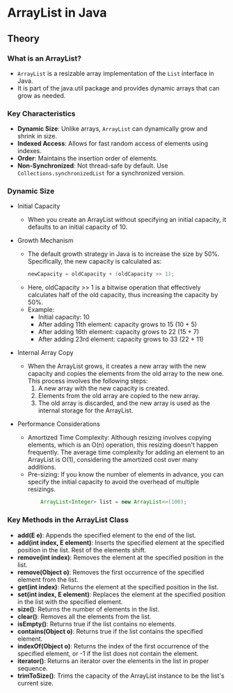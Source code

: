 # ArrayList in Java

## Theory

### What is an ArrayList?

- `ArrayList` is a resizable array implementation of the `List` interface in Java.
- It is part of the java.util package and provides dynamic arrays that can grow as needed.

### Key Characteristics

- **Dynamic Size**: Unlike arrays, `ArrayList` can dynamically grow and shrink in size.
- **Indexed Access**: Allows for fast random access of elements using indexes.
- **Order**: Maintains the insertion order of elements.
- **Non-Synchronized**: Not thread-safe by default. Use `Collections.synchronizedList` for a synchronized version.

### Dynamic Size

- Initial Capacity

  - When you create an ArrayList without specifying an initial capacity, it defaults to an initial capacity of 10.

- Growth Mechanism

  - The default growth strategy in Java is to increase the size by 50%. Specifically, the new capacity is calculated as:
    ```java
    newCapacity = oldCapacity + (oldCapacity >> 1);
    ```
  - Here, oldCapacity >> 1 is a bitwise operation that effectively calculates half of the old capacity, thus increasing the capacity by 50%.
  - Example:
    - Initial capacity: 10
    - After adding 11th element: capacity grows to 15 (10 + 5)
    - After adding 16th element: capacity grows to 22 (15 + 7)
    - After adding 23rd element: capacity grows to 33 (22 + 11)

- Internal Array Copy
  - When the ArrayList grows, it creates a new array with the new capacity and copies the elements from the old array to the new one. This process involves the following steps:
    1. A new array with the new capacity is created.
    2. Elements from the old array are copied to the new array.
    3. The old array is discarded, and the new array is used as the internal storage for the ArrayList.
- Performance Considerations
  - Amortized Time Complexity: Although resizing involves copying elements, which is an O(n) operation, this resizing doesn't happen frequently. The average time complexity for adding an element to an ArrayList is O(1), considering the amortized cost over many additions.
  - Pre-sizing: If you know the number of elements in advance, you can specify the initial capacity to avoid the overhead of multiple resizings.
    ```java
        ArrayList<Integer> list = new ArrayList<>(100);
    ```

### Key Methods in the ArrayList Class

- **add(E e)**: Appends the specified element to the end of the list.
- **add(int index, E element)**: Inserts the specified element at the specified position in the list. Rest of the elements shift.
- **remove(int index)**: Removes the element at the specified position in the list.
- **remove(Object o)**: Removes the first occurrence of the specified element from the list.
- **get(int index)**: Returns the element at the specified position in the list.
- **set(int index, E element)**: Replaces the element at the specified position in the list with the specified element.
- **size()**: Returns the number of elements in the list.
- **clear()**: Removes all the elements from the list.
- **isEmpty()**: Returns true if the list contains no elements.
- **contains(Object o)**: Returns true if the list contains the specified element.
- **indexOf(Object o)**: Returns the index of the first occurrence of the specified element, or -1 if the list does not contain the element.
- **iterator()**: Returns an iterator over the elements in the list in proper sequence.
- **trimToSize()**: Trims the capacity of the ArrayList instance to be the list's current size.
